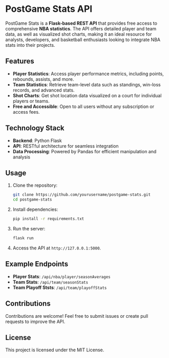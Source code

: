 
# PostGame Stats API  

PostGame Stats is a **Flask-based REST API** that provides free access to comprehensive **NBA statistics**. The API offers detailed player and team data, as well as visualized shot charts, making it an ideal resource for analysts, developers, and basketball enthusiasts looking to integrate NBA stats into their projects.  

## Features  
- **Player Statistics**: Access player performance metrics, including points, rebounds, assists, and more.  
- **Team Statistics**: Retrieve team-level data such as standings, win-loss records, and advanced stats.  
- **Shot Charts**: Get shot location data visualized on a court for individual players or teams.  
- **Free and Accessible**: Open to all users without any subscription or access fees.  

## Technology Stack  
- **Backend**: Python Flask  
- **API**: RESTful architecture for seamless integration  
- **Data Processing**: Powered by Pandas for efficient manipulation and analysis  

## Usage  
1. Clone the repository:  
   ```bash  
   git clone https://github.com/yourusername/postgame-stats.git  
   cd postgame-stats  
   ```  
2. Install dependencies:  
   ```bash  
   pip install -r requirements.txt  
   ```  
3. Run the server:  
   ```bash  
   flask run  
   ```  
4. Access the API at `http://127.0.0.1:5000`.  

## Example Endpoints  
- **Player Stats**: `/api/nba/player/seasonAverages`  
- **Team Stats**: `/api/team/seasonStats`  
- **Team Playoff Ststs**: `/api/team/playoffStats`  

## Contributions  
Contributions are welcome! Feel free to submit issues or create pull requests to improve the API.  

## License  
This project is licensed under the MIT License.  
